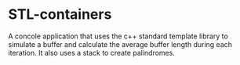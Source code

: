 # STL-containers

A concole application that uses the c++ standard template library to simulate a buffer and calculate the average buffer length during each iteration. It also uses a stack to create palindromes.
